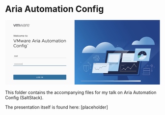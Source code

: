 # Aria Automation Config

![Aria Automation Config Login Screen](aac.png)

This folder contains the accompanying files for my talk on Aria Automation Config (SaltStack).

The presentation itself is found here: [placeholder]
